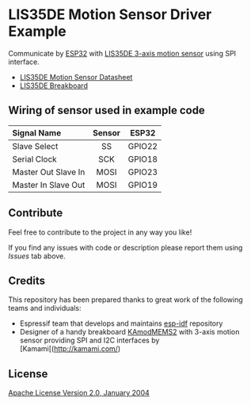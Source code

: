 # LIS35DE Motion Sensor Driver Example

Communicate by [ESP32](http://espressif.com/en/products/hardware/esp32/overview) with [LIS35DE 3-axis motion sensor](pictures/lis35de.pdf) using SPI interface.

* [LIS35DE Motion Sensor Datasheet](pictures/lis35de.pdf)
* [LIS35DE Breakboard](pictures/kamodmems2_en.pdf)


## Wiring of sensor used in example code

| Signal Name | Sensor | ESP32 |
| :--- | :---: | :---: |
| Slave Select | SS | GPIO22 |
| Serial Clock | SCK | GPIO18 |
| Master Out Slave In | MOSI | GPIO23 |
| Master In Slave Out | MOSI | GPIO19 |


## Contribute

Feel free to contribute to the project in any way you like!

If you find any issues with code or description please report them using *Issues* tab above.


## Credits

This repository has been prepared thanks to great work of the following teams and individuals:

* Espressif team that develops and maintains [esp-idf](https://github.com/espressif/esp-idf)  repository
* Designer of a handy breakboard [KAmodMEMS2](pictures/kamodmems2_en.pdf) with 3-axis motion sensor providing SPI and I2C interfaces by [Kamami[(http://kamami.com/)


## License

[Apache License Version 2.0, January 2004](LICENSE)